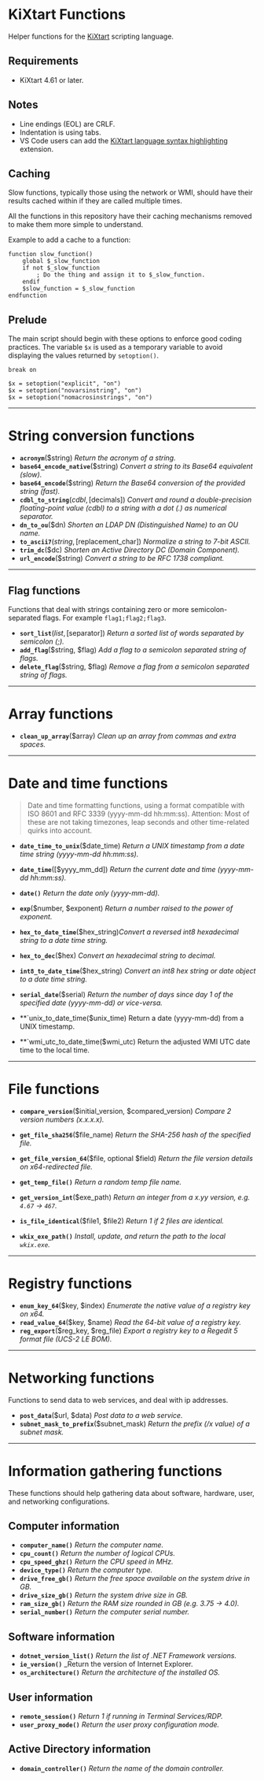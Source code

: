 # KiXtart Functions
Helper functions for the [KiXtart](http://www.kixtart.org/) scripting language.

## Requirements
- KiXtart 4.61 or later.

## Notes
- Line endings (EOL) are CRLF.
- Indentation is using tabs.
- VS Code users can add the [KiXtart language syntax highlighting](https://marketplace.visualstudio.com/items?itemName=cyann.kixtart) extension.

## Caching
Slow functions, typically those using the network or WMI, should have their results cached within if they are called multiple times.

All the functions in this repository have their caching mechanisms removed to make them more simple to understand.

Example to add a cache to a function:
```kix
function slow_function()
	global $_slow_function
	if not $_slow_function
		; Do the thing and assign it to $_slow_function.
	endif
	$slow_function = $_slow_function
endfunction
```

## Prelude
The main script should begin with these options to enforce good coding practices. The variable `$x` is used as a temporary variable to avoid displaying the values returned by `setoption()`.

```kix
break on

$x = setoption("explicit", "on")
$x = setoption("novarsinstring", "on")
$x = setoption("nomacrosinstrings", "on")
```

---

# String conversion functions

- **`acronym`**($string) _Return the acronym of a string._
- **`base64_encode_native`**($string) _Convert a string to its Base64 equivalent (slow)._
- **`base64_encode`**($string) _Return the Base64 conversion of the provided string (fast)._
- **`cdbl_to_string`**($cdbl, [$decimals]) _Convert and round a double-precision floating-point value (cdbl) to a string with a dot (.) as numerical separator._
- **`dn_to_ou`**($dn) _Shorten an LDAP DN (Distinguished Name) to an OU name._
- **`to_ascii7`**($string, [$replacement_char]) _Normalize a string to 7-bit ASCII._
- **`trim_dc`**($dc) _Shorten an Active Directory DC (Domain Component)._
- **`url_encode`**($string) _Convert a string to be RFC 1738 compliant._

---

## Flag functions
Functions that deal with strings containing zero or more semicolon-separated flags. For example `flag1;flag2;flag3`.

- **`sort_list`**($list, [$separator]) _Return a sorted list of words separated by semicolon (;)._
- **`add_flag`**($string, $flag) _Add a flag to a semicolon separated string of flags._
- **`delete_flag`**($string, $flag) _Remove a flag from a semicolon separated string of flags._

---

# Array functions

- **`clean_up_array`**($array) _Clean up an array from commas and extra spaces._

---

# Date and time functions
> Date and time formatting functions, using a format compatible with ISO 8601 and RFC 3339 (yyyy-mm-dd hh:mm:ss).
> Attention: Most of these are not taking timezones, leap seconds and other time-related quirks into account.

- **`date_time_to_unix`**($date_time) _Return a UNIX timestamp from a date time string (yyyy-mm-dd hh:mm:ss)._

- **`date_time`**([$yyyy_mm_dd]) _Return the current date and time (yyyy-mm-dd hh:mm:ss)._

- **`date()`** _Return the date only (yyyy-mm-dd)._

- **`exp`**($number, $exponent) _Return a number raised to the power of exponent._

- **`hex_to_date_time`**($hex_string)_Convert a reversed int8 hexadecimal string to a date time string._

- **`hex_to_dec`**($hex) _Convert an hexadecimal string to decimal._

- **`int8_to_date_time`**($hex_string) _Convert an int8 hex string or date object to a date time string._

- **`serial_date`**($serial) _Return the number of days since day 1 of the specified date (yyyy-mm-dd) or vice-versa._

- **`unix_to_date_time($unix_time)
Return a date (yyyy-mm-dd) from a UNIX timestamp.

- **`wmi_utc_to_date_time($wmi_utc)
Return the adjusted WMI UTC date time to the local time.

---

# File functions
- **`compare_version`**($initial_version, $compared_version) _Compare 2 version numbers (x.x.x.x)._
- **`get_file_sha256`**($file_name) _Return the SHA-256 hash of the specified file._
- **`get_file_version_64`**($file, optional $field) _Return the file version details on x64-redirected file._
- **`get_temp_file()`** _Return a random temp file name._
- **`get_version_int`**($exe_path) _Return an integer from a x.yy version, e.g. `4.67` -> `467`._
- **`is_file_identical`**($file1, $file2) _Return 1 if 2 files are identical._

- **`wkix_exe_path()`** _Install, update, and return the path to the local `wkix.exe`._

---

# Registry functions

- **`enum_key_64`**($key, $index) _Enumerate the native value of a registry key on x64._
- **`read_value_64`**($key, $name) _Read the 64-bit value of a registry key._
- **`reg_export`**($reg_key, $reg_file) _Export a registry key to a Regedit 5 format file (UCS-2 LE BOM)._

---

# Networking functions
Functions to send data to web services, and deal with ip addresses.

- **`post_data`**($url, $data) _Post data to a web service._
- **`subnet_mask_to_prefix`**($subnet_mask) _Return the prefix (/x value) of a subnet mask._

---

# Information gathering functions
These functions should help gathering data about software, hardware, user, and networking configurations.

## Computer information
- **`computer_name()`** _Return the computer name._
- **`cpu_count()`** _Return the number of logical CPUs._
- **`cpu_speed_ghz()`** _Return the CPU speed in MHz._
- **`device_type()`** _Return the computer type._
- **`drive_free_gb()`** _Return the free space available on the system drive in GB._
- **`drive_size_gb()`** _Return the system drive size in GB._
- **`ram_size_gb()`** _Return the RAM size rounded in GB (e.g. 3.75 -> 4.0)._
- **`serial_number()`** _Return the computer serial number._


## Software information
- **`dotnet_version_list()`** _Return the list of .NET Framework versions._
- **`ie_version()`** _Return the version of Internet Explorer.
- **`os_architecture()`** _Return the architecture of the installed OS._

## User information
- **`remote_session()`** _Return 1 if running in Terminal Services/RDP._
- **`user_proxy_mode()`** _Return the user proxy configuration mode._


## Active Directory information
- **`domain_controller()`** _Return the name of the domain controller._
